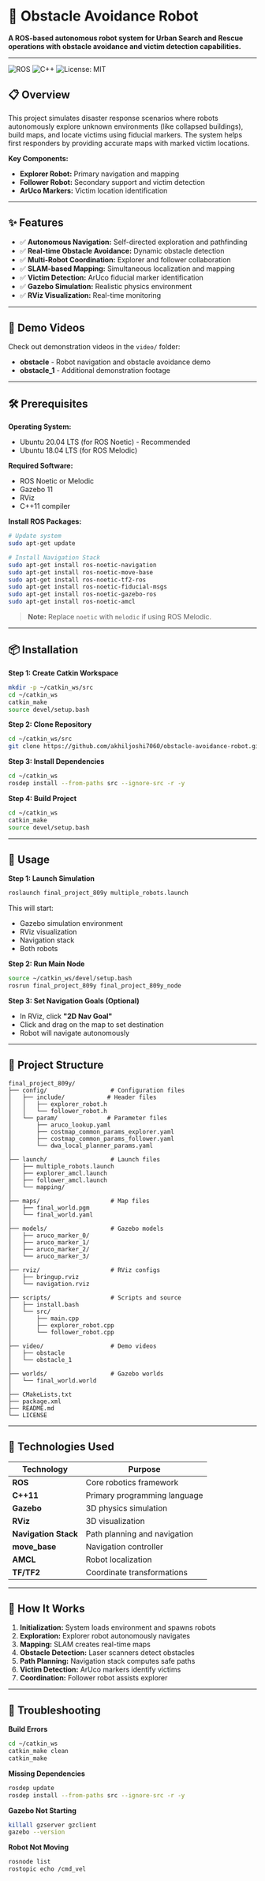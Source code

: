 # 🤖 Obstacle Avoidance Robot

**A ROS-based autonomous robot system for Urban Search and Rescue operations with obstacle avoidance and victim detection capabilities.**

---

![ROS](https://img.shields.io/badge/ROS-Noetic-blue) ![C++](https://img.shields.io/badge/C++-11-blue) ![License: MIT](https://img.shields.io/badge/License-MIT-yellow)

## 📋 Overview

This project simulates disaster response scenarios where robots autonomously explore unknown environments (like collapsed buildings), build maps, and locate victims using fiducial markers. The system helps first responders by providing accurate maps with marked victim locations.

**Key Components:**

* **Explorer Robot:** Primary navigation and mapping
* **Follower Robot:** Secondary support and victim detection
* **ArUco Markers:** Victim location identification

---

## ✨ Features

* ✅ **Autonomous Navigation:** Self-directed exploration and pathfinding
* ✅ **Real-time Obstacle Avoidance:** Dynamic obstacle detection
* ✅ **Multi-Robot Coordination:** Explorer and follower collaboration
* ✅ **SLAM-based Mapping:** Simultaneous localization and mapping
* ✅ **Victim Detection:** ArUco fiducial marker identification
* ✅ **Gazebo Simulation:** Realistic physics environment
* ✅ **RViz Visualization:** Real-time monitoring

---

## 🎥 Demo Videos

Check out demonstration videos in the `video/` folder:

* **obstacle** - Robot navigation and obstacle avoidance demo
* **obstacle_1** - Additional demonstration footage

---

## 🛠️ Prerequisites

**Operating System:**

* Ubuntu 20.04 LTS (for ROS Noetic) - Recommended
* Ubuntu 18.04 LTS (for ROS Melodic)

**Required Software:**

* ROS Noetic or Melodic
* Gazebo 11
* RViz
* C++11 compiler

**Install ROS Packages:**

```bash
# Update system
sudo apt-get update

# Install Navigation Stack
sudo apt-get install ros-noetic-navigation
sudo apt-get install ros-noetic-move-base
sudo apt-get install ros-noetic-tf2-ros
sudo apt-get install ros-noetic-fiducial-msgs
sudo apt-get install ros-noetic-gazebo-ros
sudo apt-get install ros-noetic-amcl
```

> **Note:** Replace `noetic` with `melodic` if using ROS Melodic.

---

## 📦 Installation

**Step 1: Create Catkin Workspace**

```bash
mkdir -p ~/catkin_ws/src
cd ~/catkin_ws
catkin_make
source devel/setup.bash
```

**Step 2: Clone Repository**

```bash
cd ~/catkin_ws/src
git clone https://github.com/akhiljoshi7060/obstacle-avoidance-robot.git final_project_809y
```

**Step 3: Install Dependencies**

```bash
cd ~/catkin_ws
rosdep install --from-paths src --ignore-src -r -y
```

**Step 4: Build Project**

```bash
cd ~/catkin_ws
catkin_make
source devel/setup.bash
```

---

## 🚀 Usage

**Step 1: Launch Simulation**

```bash
roslaunch final_project_809y multiple_robots.launch
```

This will start:

* Gazebo simulation environment
* RViz visualization
* Navigation stack
* Both robots

**Step 2: Run Main Node**

```bash
source ~/catkin_ws/devel/setup.bash
rosrun final_project_809y final_project_809y_node
```

**Step 3: Set Navigation Goals (Optional)**

* In RViz, click **"2D Nav Goal"**
* Click and drag on the map to set destination
* Robot will navigate autonomously

---

## 📁 Project Structure

```
final_project_809y/
├── config/                  # Configuration files
│   ├── include/            # Header files
│   │   ├── explorer_robot.h
│   │   └── follower_robot.h
│   └── param/              # Parameter files
│       ├── aruco_lookup.yaml
│       ├── costmap_common_params_explorer.yaml
│       ├── costmap_common_params_follower.yaml
│       └── dwa_local_planner_params.yaml
│
├── launch/                  # Launch files
│   ├── multiple_robots.launch
│   ├── explorer_amcl.launch
│   ├── follower_amcl.launch
│   └── mapping/
│
├── maps/                    # Map files
│   ├── final_world.pgm
│   └── final_world.yaml
│
├── models/                  # Gazebo models
│   ├── aruco_marker_0/
│   ├── aruco_marker_1/
│   ├── aruco_marker_2/
│   └── aruco_marker_3/
│
├── rviz/                    # RViz configs
│   ├── bringup.rviz
│   └── navigation.rviz
│
├── scripts/                 # Scripts and source
│   ├── install.bash
│   └── src/
│       ├── main.cpp
│       ├── explorer_robot.cpp
│       └── follower_robot.cpp
│
├── video/                   # Demo videos
│   ├── obstacle
│   └── obstacle_1
│
├── worlds/                  # Gazebo worlds
│   └── final_world.world
│
├── CMakeLists.txt
├── package.xml
├── README.md
└── LICENSE
```

---

## 🔧 Technologies Used

| Technology           | Purpose                      |
| -------------------- | ---------------------------- |
| **ROS**              | Core robotics framework      |
| **C++11**            | Primary programming language |
| **Gazebo**           | 3D physics simulation        |
| **RViz**             | 3D visualization             |
| **Navigation Stack** | Path planning and navigation |
| **move_base**        | Navigation controller        |
| **AMCL**             | Robot localization           |
| **TF/TF2**           | Coordinate transformations   |

---

## 🎯 How It Works

1. **Initialization:** System loads environment and spawns robots
2. **Exploration:** Explorer robot autonomously navigates
3. **Mapping:** SLAM creates real-time maps
4. **Obstacle Detection:** Laser scanners detect obstacles
5. **Path Planning:** Navigation stack computes safe paths
6. **Victim Detection:** ArUco markers identify victims
7. **Coordination:** Follower robot assists explorer

---

## 🐛 Troubleshooting

**Build Errors**

```bash
cd ~/catkin_ws
catkin_make clean
catkin_make
```

**Missing Dependencies**

```bash
rosdep update
rosdep install --from-paths src --ignore-src -r -y
```

**Gazebo Not Starting**

```bash
killall gzserver gzclient
gazebo --version
```

**Robot Not Moving**

```bash
rosnode list
rostopic echo /cmd_vel
